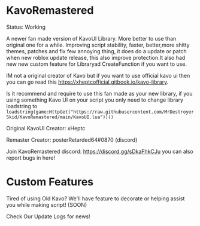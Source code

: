 # KavoRemastered
Status: Working

A newer fan made version of KavoUI Library. More better to use than original one for a while. Improving script stability, faster, better,more shitty themes, patches and fix few annoying thing, it does do a update or patch when new roblox update release, this also improve protection.It also had new new custom feature for Libraryad CreateFunction if you want to use.

IM not a original creator of Kavo but if you want to use official kavo ui then you can go read this https://xheptcofficial.gitbook.io/kavo-library.

Is it recommend and require to use this fan made as your new library, if you using something Kavo UI on your script you only need to change library loadstring to ``loadstring(game:HttpGet("https://raw.githubusercontent.com/MrDestroyerSkid/KavoRemastered/main/KavoUI.lua"))()``

Original KavoUI Creator: xHeptc

Remaster Creator: posterRetarded64#0870 (discord)

Join KavoRemastered discord: https://discord.gg/sDkaFhkCJu you can also report bugs in here!

# Custom Features

Tired of using Old Kavo? We'll have feature to decorate or helping assist you while making script! (SOON)

Check Our Update Logs for news!
